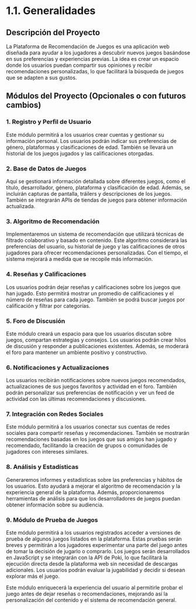 # 1.1. Generalidades

## Descripción del Proyecto

La Plataforma de Recomendación de Juegos es una aplicación web diseñada para ayudar a los jugadores a descubrir nuevos juegos basándose en sus preferencias y experiencias previas. La idea es crear un espacio donde los usuarios puedan compartir sus opiniones y recibir recomendaciones personalizadas, lo que facilitará la búsqueda de juegos que se adapten a sus gustos.

## Módulos del Proyecto (Opcionales o con futuros cambios)

### 1. Registro y Perfil de Usuario

Este módulo permitirá a los usuarios crear cuentas y gestionar su información personal. Los usuarios podrán indicar sus preferencias de género, plataformas y clasificaciones de edad. También se llevará un historial de los juegos jugados y las calificaciones otorgadas.

### 2. Base de Datos de Juegos

Aquí se gestionará información detallada sobre diferentes juegos, como el título, desarrollador, género, plataforma y clasificación de edad. Además, se incluirán capturas de pantalla, tráilers y descripciones de los juegos. También se integrarán APIs de tiendas de juegos para obtener información actualizada.

### 3. Algoritmo de Recomendación

Implementaremos un sistema de recomendación que utilizará técnicas de filtrado colaborativo y basado en contenido. Este algoritmo considerará las preferencias del usuario, su historial de juego y las calificaciones de otros jugadores para ofrecer recomendaciones personalizadas. Con el tiempo, el sistema mejorará a medida que se recopile más información.

### 4. Reseñas y Calificaciones

Los usuarios podrán dejar reseñas y calificaciones sobre los juegos que han jugado. Esto permitirá mostrar un promedio de calificaciones y el número de reseñas para cada juego. También se podrá buscar juegos por calificación y filtrar por categorías.

### 5. Foro de Discusión

Este módulo creará un espacio para que los usuarios discutan sobre juegos, compartan estrategias y consejos. Los usuarios podrán crear hilos de discusión y responder a publicaciones existentes. Además, se moderará el foro para mantener un ambiente positivo y constructivo.

### 6. Notificaciones y Actualizaciones

Los usuarios recibirán notificaciones sobre nuevos juegos recomendados, actualizaciones de sus juegos favoritos y actividad en el foro. También podrán personalizar sus preferencias de notificación y ver un feed de actividad con las últimas recomendaciones y discusiones.

### 7. Integración con Redes Sociales

Este módulo permitirá a los usuarios conectar sus cuentas de redes sociales para compartir reseñas y recomendaciones. También se mostrarán recomendaciones basadas en los juegos que sus amigos han jugado y recomendado, facilitando la creación de grupos o comunidades de jugadores con intereses similares.

### 8. Análisis y Estadísticas

Generaremos informes y estadísticas sobre las preferencias y hábitos de los usuarios. Esto ayudará a mejorar el algoritmo de recomendación y la experiencia general de la plataforma. Además, proporcionaremos herramientas de análisis para que los desarrolladores de juegos puedan obtener información sobre su audiencia.

### 9. Módulo de Prueba de Juegos

Este módulo permitirá a los usuarios registrados acceder a versiones de prueba de algunos juegos listados en la plataforma. Estas pruebas serán breves y permitirán a los jugadores experimentar una parte del juego antes de tomar la decisión de jugarlo o comprarlo. Los juegos serán desarrollados en JavaScript y se integrarán con la API de Poki, lo que facilitará la ejecución directa desde la plataforma web sin necesidad de descargas adicionales. Los usuarios podrán evaluar la jugabilidad y decidir si desean explorar más el juego.

Este módulo enriquecerá la experiencia del usuario al permitirle probar el juego antes de dejar reseñas o recomendaciones, mejorando así la personalización del contenido y el sistema de recomendación general. 
